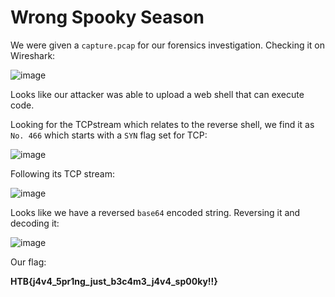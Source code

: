 # Wrong Spooky Season

We were given a `capture.pcap` for our forensics investigation. Checking it on Wireshark:

![image](https://user-images.githubusercontent.com/86394721/198369881-e50bfafb-ff96-4e9f-9379-d566f04d5f41.png)

Looks like our attacker was able to upload a web shell that can execute code.

Looking for the TCPstream which relates to the reverse shell, we find it as `No. 466` which starts with a `SYN` flag set for TCP:

![image](https://user-images.githubusercontent.com/86394721/198369885-9cc5fa6f-521d-4424-b87b-9659c9cb4a31.png)

Following its TCP stream:

![image](https://user-images.githubusercontent.com/86394721/198369887-bc7dff05-efdc-4e2c-9cc7-e40d68366fae.png)

Looks like we have a reversed `base64` encoded string. Reversing it and decoding it:

![image](https://user-images.githubusercontent.com/86394721/198369888-98b5ff26-a6a7-412b-a529-c7abc659eb2e.png)

Our flag:

**HTB{j4v4_5pr1ng_just_b3c4m3_j4v4_sp00ky!!}**